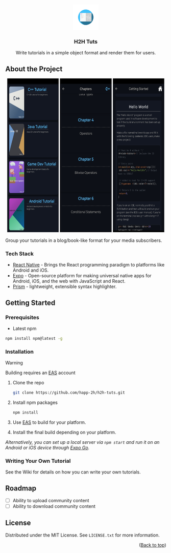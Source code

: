 <a name="readme-top"></a>

<br />
<div align="center">
  <a>
    <img src="../assets/adaptive-icon.png" alt="Logo" width="80" height="80">
  </a>

  <h3>H2H Tuts</h3>

  <p align="center">
    Write tutorials in a simple object format and render them for users.
  </p>
</div>

## About the Project

<p align="middle">
  <img alt="book selection" src="./img/screenshots/book_selection.jpg" width="32%" height="480">
  <img alt="book selection" src="./img/screenshots/chapter_selection.jpg" width="32%" height="480">
  <img alt="book selection" src="./img/screenshots/chapter_content.jpg" width="32%" height="480">
</p>

Group your tutorials in a blog/book-like format for your media subscribers.

### Tech Stack

- [React Native] - Brings the React programming paradigm to platforms like Android and iOS.
- [Expo] - Open-source platform for making universal native apps for Android, iOS, and the web with JavaScript and React.
- [Prism] - lightweight, extensible syntax highlighter.

## Getting Started

### Prerequisites

- Latest npm
```sh
npm install npm@latest -g
```

### Installation

> [!WARNING]
> Building requires an [EAS](https://docs.expo.dev/build/setup/) account

1. Clone the repo
   ```sh
   git clone https://github.com/happ-2h/h2h-tuts.git
   ```
2. Install npm packages
   ```sh
   npm install
   ```
3. Use [EAS](https://docs.expo.dev/build/setup/) to build for your platform.

4. Install the final build depending on your platform.

_Alternatively, you can set up a local server via `npm start` and run it on an Android or iOS device through [Expo Go](https://expo.dev/go)._

### Writing Your Own Tutorial

See the Wiki for details on how you can write your own tutorials.

## Roadmap

- [ ] Ability to upload community content
- [ ] Ability to download community content

## License

Distributed under the MIT License. See `LICENSE.txt` for more information.


<p align="right">(<a href="#readme-top">Back to top</a>)</p>


<!-- Reference Links -->

[React Native]: <https://reactnative.dev/>
[Expo]: <https://expo.dev/>
[Prism]: <https://prismjs.com/>